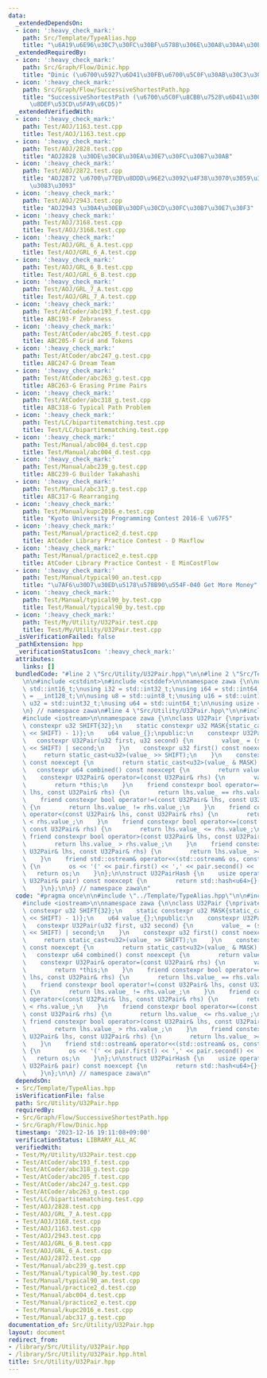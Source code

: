 ```yaml
---
data:
  _extendedDependsOn:
  - icon: ':heavy_check_mark:'
    path: Src/Template/TypeAlias.hpp
    title: "\u6A19\u6E96\u30C7\u30FC\u30BF\u578B\u306E\u30A8\u30A4\u30EA\u30A2\u30B9"
  _extendedRequiredBy:
  - icon: ':heavy_check_mark:'
    path: Src/Graph/Flow/Dinic.hpp
    title: "Dinic (\u6700\u5927\u6D41\u30FB\u6700\u5C0F\u30AB\u30C3\u30C8)"
  - icon: ':heavy_check_mark:'
    path: Src/Graph/Flow/SuccessiveShortestPath.hpp
    title: "SuccessiveShortestPath (\u6700\u5C0F\u8CBB\u7528\u6D41\u3001\u6700\u77ED\
      \u8DEF\u53CD\u5FA9\u6CD5)"
  _extendedVerifiedWith:
  - icon: ':heavy_check_mark:'
    path: Test/AOJ/1163.test.cpp
    title: Test/AOJ/1163.test.cpp
  - icon: ':heavy_check_mark:'
    path: Test/AOJ/2828.test.cpp
    title: "AOJ2828 \u30DE\u30C8\u30EA\u30E7\u30FC\u30B7\u30AB"
  - icon: ':heavy_check_mark:'
    path: Test/AOJ/2872.test.cpp
    title: "AOJ2872 \u6700\u77ED\u8DDD\u96E2\u3092\u4F38\u3070\u3059\u3048\u3073\u3061\
      \u3083\u3093"
  - icon: ':heavy_check_mark:'
    path: Test/AOJ/2943.test.cpp
    title: "AOJ2943 \u30A4\u30EB\u30DF\u30CD\u30FC\u30B7\u30E7\u30F3"
  - icon: ':heavy_check_mark:'
    path: Test/AOJ/3168.test.cpp
    title: Test/AOJ/3168.test.cpp
  - icon: ':heavy_check_mark:'
    path: Test/AOJ/GRL_6_A.test.cpp
    title: Test/AOJ/GRL_6_A.test.cpp
  - icon: ':heavy_check_mark:'
    path: Test/AOJ/GRL_6_B.test.cpp
    title: Test/AOJ/GRL_6_B.test.cpp
  - icon: ':heavy_check_mark:'
    path: Test/AOJ/GRL_7_A.test.cpp
    title: Test/AOJ/GRL_7_A.test.cpp
  - icon: ':heavy_check_mark:'
    path: Test/AtCoder/abc193_f.test.cpp
    title: ABC193-F Zebraness
  - icon: ':heavy_check_mark:'
    path: Test/AtCoder/abc205_f.test.cpp
    title: ABC205-F Grid and Tokens
  - icon: ':heavy_check_mark:'
    path: Test/AtCoder/abc247_g.test.cpp
    title: ABC247-G Dream Team
  - icon: ':heavy_check_mark:'
    path: Test/AtCoder/abc263_g.test.cpp
    title: ABC263-G Erasing Prime Pairs
  - icon: ':heavy_check_mark:'
    path: Test/AtCoder/abc318_g.test.cpp
    title: ABC318-G Typical Path Problem
  - icon: ':heavy_check_mark:'
    path: Test/LC/bipartitematching.test.cpp
    title: Test/LC/bipartitematching.test.cpp
  - icon: ':heavy_check_mark:'
    path: Test/Manual/abc004_d.test.cpp
    title: Test/Manual/abc004_d.test.cpp
  - icon: ':heavy_check_mark:'
    path: Test/Manual/abc239_g.test.cpp
    title: ABC239-G Builder Takahashi
  - icon: ':heavy_check_mark:'
    path: Test/Manual/abc317_g.test.cpp
    title: ABC317-G Rearranging
  - icon: ':heavy_check_mark:'
    path: Test/Manual/kupc2016_e.test.cpp
    title: "Kyoto University Programming Contest 2016-E \u67F5"
  - icon: ':heavy_check_mark:'
    path: Test/Manual/practice2_d.test.cpp
    title: AtCoder Library Practice Contest - D Maxflow
  - icon: ':heavy_check_mark:'
    path: Test/Manual/practice2_e.test.cpp
    title: AtCoder Library Practice Contest - E MinCostFlow
  - icon: ':heavy_check_mark:'
    path: Test/Manual/typical90_an.test.cpp
    title: "\u7AF6\u30D7\u30ED\u5178\u578B90\u554F-040 Get More Money"
  - icon: ':heavy_check_mark:'
    path: Test/Manual/typical90_by.test.cpp
    title: Test/Manual/typical90_by.test.cpp
  - icon: ':heavy_check_mark:'
    path: Test/My/Utility/U32Pair.test.cpp
    title: Test/My/Utility/U32Pair.test.cpp
  _isVerificationFailed: false
  _pathExtension: hpp
  _verificationStatusIcon: ':heavy_check_mark:'
  attributes:
    links: []
  bundledCode: "#line 2 \"Src/Utility/U32Pair.hpp\"\n\n#line 2 \"Src/Template/TypeAlias.hpp\"\
    \n\n#include <cstdint>\n#include <cstddef>\n\nnamespace zawa {\n\nusing i16 =\
    \ std::int16_t;\nusing i32 = std::int32_t;\nusing i64 = std::int64_t;\nusing i128\
    \ = __int128_t;\n\nusing u8 = std::uint8_t;\nusing u16 = std::uint16_t;\nusing\
    \ u32 = std::uint32_t;\nusing u64 = std::uint64_t;\n\nusing usize = std::size_t;\n\
    \n} // namespace zawa\n#line 4 \"Src/Utility/U32Pair.hpp\"\n\n#include <functional>\n\
    #include <iostream>\n\nnamespace zawa {\n\nclass U32Pair {\nprivate:\n    static\
    \ constexpr u32 SHIFT{32};\n    static constexpr u32 MASK{static_cast<u32>((1LL\
    \ << SHIFT) - 1)};\n    u64 value_{};\npublic:\n    constexpr U32Pair() {}\n \
    \   constexpr U32Pair(u32 first, u32 second) {\n        value_ = (static_cast<u64>(first)\
    \ << SHIFT) | second;\n    }\n    constexpr u32 first() const noexcept {\n   \
    \     return static_cast<u32>(value_ >> SHIFT);\n    }\n    constexpr u32 second()\
    \ const noexcept {\n        return static_cast<u32>(value_ & MASK);\n    }\n \
    \   constexpr u64 combined() const noexcept {\n        return value_;\n    }\n\
    \    constexpr U32Pair& operator=(const U32Pair& rhs) {\n        value_ = rhs.value_;\n\
    \        return *this;\n    }\n    friend constexpr bool operator==(const U32Pair&\
    \ lhs, const U32Pair& rhs) {\n        return lhs.value_ == rhs.value_;\n    }\n\
    \    friend constexpr bool operator!=(const U32Pair& lhs, const U32Pair& rhs)\
    \ {\n        return lhs.value_ != rhs.value_;\n    }\n    friend constexpr bool\
    \ operator<(const U32Pair& lhs, const U32Pair& rhs) {\n        return lhs.value_\
    \ < rhs.value_;\n    }\n    friend constexpr bool operator<=(const U32Pair& lhs,\
    \ const U32Pair& rhs) {\n        return lhs.value_ <= rhs.value_;\n    }\n   \
    \ friend constexpr bool operator>(const U32Pair& lhs, const U32Pair& rhs) {\n\
    \        return lhs.value_ > rhs.value_;\n    }\n    friend constexpr bool operator>=(const\
    \ U32Pair& lhs, const U32Pair& rhs) {\n        return lhs.value_ >= rhs.value_;\n\
    \    }\n    friend std::ostream& operator<<(std::ostream& os, const U32Pair& pair)\
    \ {\n        os << '(' << pair.first() << ',' << pair.second() << ')';\n     \
    \   return os;\n    }\n};\n\nstruct U32PairHash {\n    usize operator()(const\
    \ U32Pair& pair) const noexcept {\n        return std::hash<u64>{}(pair.combined());\n\
    \    }\n};\n\n} // namespace zawa\n"
  code: "#pragma once\n\n#include \"../Template/TypeAlias.hpp\"\n\n#include <functional>\n\
    #include <iostream>\n\nnamespace zawa {\n\nclass U32Pair {\nprivate:\n    static\
    \ constexpr u32 SHIFT{32};\n    static constexpr u32 MASK{static_cast<u32>((1LL\
    \ << SHIFT) - 1)};\n    u64 value_{};\npublic:\n    constexpr U32Pair() {}\n \
    \   constexpr U32Pair(u32 first, u32 second) {\n        value_ = (static_cast<u64>(first)\
    \ << SHIFT) | second;\n    }\n    constexpr u32 first() const noexcept {\n   \
    \     return static_cast<u32>(value_ >> SHIFT);\n    }\n    constexpr u32 second()\
    \ const noexcept {\n        return static_cast<u32>(value_ & MASK);\n    }\n \
    \   constexpr u64 combined() const noexcept {\n        return value_;\n    }\n\
    \    constexpr U32Pair& operator=(const U32Pair& rhs) {\n        value_ = rhs.value_;\n\
    \        return *this;\n    }\n    friend constexpr bool operator==(const U32Pair&\
    \ lhs, const U32Pair& rhs) {\n        return lhs.value_ == rhs.value_;\n    }\n\
    \    friend constexpr bool operator!=(const U32Pair& lhs, const U32Pair& rhs)\
    \ {\n        return lhs.value_ != rhs.value_;\n    }\n    friend constexpr bool\
    \ operator<(const U32Pair& lhs, const U32Pair& rhs) {\n        return lhs.value_\
    \ < rhs.value_;\n    }\n    friend constexpr bool operator<=(const U32Pair& lhs,\
    \ const U32Pair& rhs) {\n        return lhs.value_ <= rhs.value_;\n    }\n   \
    \ friend constexpr bool operator>(const U32Pair& lhs, const U32Pair& rhs) {\n\
    \        return lhs.value_ > rhs.value_;\n    }\n    friend constexpr bool operator>=(const\
    \ U32Pair& lhs, const U32Pair& rhs) {\n        return lhs.value_ >= rhs.value_;\n\
    \    }\n    friend std::ostream& operator<<(std::ostream& os, const U32Pair& pair)\
    \ {\n        os << '(' << pair.first() << ',' << pair.second() << ')';\n     \
    \   return os;\n    }\n};\n\nstruct U32PairHash {\n    usize operator()(const\
    \ U32Pair& pair) const noexcept {\n        return std::hash<u64>{}(pair.combined());\n\
    \    }\n};\n\n} // namespace zawa\n"
  dependsOn:
  - Src/Template/TypeAlias.hpp
  isVerificationFile: false
  path: Src/Utility/U32Pair.hpp
  requiredBy:
  - Src/Graph/Flow/SuccessiveShortestPath.hpp
  - Src/Graph/Flow/Dinic.hpp
  timestamp: '2023-12-16 19:11:08+09:00'
  verificationStatus: LIBRARY_ALL_AC
  verifiedWith:
  - Test/My/Utility/U32Pair.test.cpp
  - Test/AtCoder/abc193_f.test.cpp
  - Test/AtCoder/abc318_g.test.cpp
  - Test/AtCoder/abc205_f.test.cpp
  - Test/AtCoder/abc247_g.test.cpp
  - Test/AtCoder/abc263_g.test.cpp
  - Test/LC/bipartitematching.test.cpp
  - Test/AOJ/2828.test.cpp
  - Test/AOJ/GRL_7_A.test.cpp
  - Test/AOJ/3168.test.cpp
  - Test/AOJ/1163.test.cpp
  - Test/AOJ/2943.test.cpp
  - Test/AOJ/GRL_6_B.test.cpp
  - Test/AOJ/GRL_6_A.test.cpp
  - Test/AOJ/2872.test.cpp
  - Test/Manual/abc239_g.test.cpp
  - Test/Manual/typical90_by.test.cpp
  - Test/Manual/typical90_an.test.cpp
  - Test/Manual/practice2_d.test.cpp
  - Test/Manual/abc004_d.test.cpp
  - Test/Manual/practice2_e.test.cpp
  - Test/Manual/kupc2016_e.test.cpp
  - Test/Manual/abc317_g.test.cpp
documentation_of: Src/Utility/U32Pair.hpp
layout: document
redirect_from:
- /library/Src/Utility/U32Pair.hpp
- /library/Src/Utility/U32Pair.hpp.html
title: Src/Utility/U32Pair.hpp
---
```

